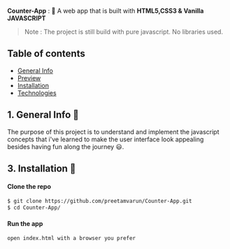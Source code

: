 **Counter-App** : :jack_o_lantern:
A web app that is built with **HTML5,CSS3 & Vanilla JAVASCRIPT**  

> Note : The project is still build with pure javascript. No libraries used.

## Table of contents
- [General Info](#general-info-)
- [Preview](#preview-)
- [Installation](#getting-started-)
- [Technologies](#technologies-)

## 1. General Info 📝
The purpose of this project is to understand and implement the javascript concepts that i've learned to make the user interface look appealing besides having fun along the journey :smiley:.

## 3. Installation 📀

#### Clone the repo

```sh
$ git clone https://github.com/preetamvarun/Counter-App.git
$ cd Counter-App/
```

#### Run the app
```sh
open index.html with a browser you prefer
```

